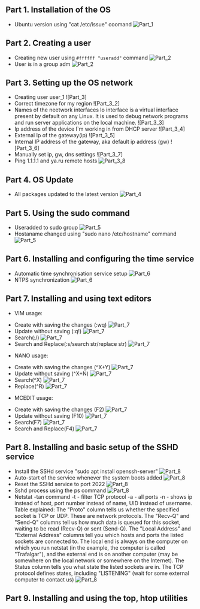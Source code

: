 ## Part 1. Installation of the OS
* Ubuntu version using "cat /etc/issue" coomand
![Part_1](screenshots/Part_1.png)
## Part 2. Creating a user
* Creating new user using `#ffffff "useradd"` command
![Part_2](screenshots/Part_2.png)
* User is in a group adm
![Part_2](screenshots/Part_2_2.png)
## Part 3. Setting up the OS network
* Creating user user_1
![Part_3]
* Correct timezone for my region
![Part_3_2]
* Names of the neetwork interfaces
lo interface is a virtual interface present by default on any Linux. It is used to debug network programs and run server applications on the local machine.
![Part_3_3]
* Ip address of the device I`m working in from DHCP server
![Part_3_4]
* External Ip of the gateway(ip)
![Part_3_5]
* Internal IP address of the gateway, aka default ip address (gw)
![Part_3_6]
* Manually set ip, gw, dns settings
![Part_3_7]
* Ping 1.1.1.1 and ya.ru remote hosts
![Part_3_8](screenshots/Part_3_8.png)
## Part 4. OS Update
* All packages updated to the latest version
![Part_4](screenshots/Part_4.png)
## Part 5. Using the sudo command
* Useradded to sudo group
![Part_5](screenshots/Part_5.png)
* Hostaname changed using "sudo nano /etc/hostname" command
![Part_5](screenshots/Part_5_2.png)
## Part 6. Installing and configuring the time service
* Automatic time synchronisation service setup
![Part_6](screenshots/Part_6.png)
* NTPS synchronization
![Part_6](screenshots/Part_6_2.png)
## Part 7. Installing and using text editors
* VIM usage:
- Create with saving the changes (:wq)
![Part_7](screenshots/Part_7_1.png)
- Update without saving (:q!)
![Part_7](screenshots/Part_7_2.png)
- Search(:/)
![Part_7](screenshots/Part_7_3.png)
- Search and Replace(:s/search str/replace str)
![Part_7](screenshots/Part_7_4.png)
* NANO usage:
- Create with saving the changes (^X+Y)
![Part_7](screenshots/Part_7_5.png)
- Update without saving (^X+N)
![Part_7](screenshots/Part_7_6.png)
- Search(^X)
![Part_7](screenshots/Part_7_7.png)
- Replace(^R)
![Part_7](screenshots/Part_7_8.png)
* MCEDIT usage:
- Create with saving the changes (F2)
![Part_7](screenshots/Part_7_9.png)
- Update without saving (F10)
![Part_7](screenshots/Part_7_10.png)
- Search(F7)
![Part_7](screenshots/Part_7_11.png)
- Search and Replace(F4)
![Part_7](screenshots/Part_7_12.png)
## Part 8. Installing and basic setup of the SSHD service
* Install the SSHd service "sudo apt install openssh-server"
![Part_8](screenshots/Part_8_1.png)
* Auto-start of the service whenever the system boots added
![Part_8](screenshots/Part_8_2.png)
* Reset the SSHd service to port 2022
![Part_8](screenshots/Part_8_3.png)
* Sshd process using the ps command
![Part_8](screenshots/Part_8_4.png)
* Netstat -tan command
-t - filter TCP protocol
-a - all ports
-n - shows ip instead of host, port number instead of name, UID instead of username.
Table explained:
The "Proto" column tells us whether the specified socket is TCP or UDP. These are network protocols.
The "Recv-Q" and "Send-Q" columns tell us how much data is queued for this socket, waiting to be read (Recv-Q) or sent (Send-Q).
The "Local Address" and "External Address" columns tell you which hosts and ports the listed sockets are connected to. The local end is always on the computer on which you run netstat (in the example, the computer is called "Trafalgar"), and the external end is on another computer (may be somewhere on the local network or somewhere on the Internet).
The Status column tells you what state the listed sockets are in. The TCP protocol defines states, including "LISTENING" (wait for some external computer to contact us)
![Part_8](screenshots/Part_8_5.png)
## Part 9. Installing and using the top, htop utilities






 
